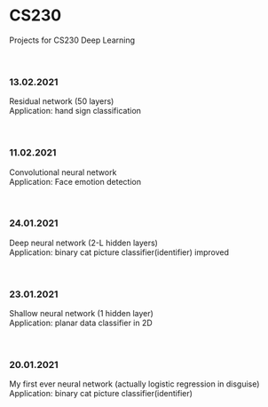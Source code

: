# CS230
Projects for CS230 Deep Learning<br/>
<br/><br/>
### 13.02.2021
Residual network (50 layers)<br/>
Application: hand sign classification<br/>
<br/><br/>
### 11.02.2021
Convolutional neural network <br/>
Application: Face emotion detection<br/>
<br/><br/>
### 24.01.2021
Deep neural network (2-L hidden layers)<br/>
Application: binary cat picture classifier(identifier) improved<br/>
<br/><br/>
### 23.01.2021
Shallow neural network (1 hidden layer)<br/>
Application: planar data classifier in 2D<br/>
<br/><br/>
### 20.01.2021
My first ever neural network (actually logistic regression in disguise)<br/>
Application: binary cat picture classifier(identifier)<br/>


